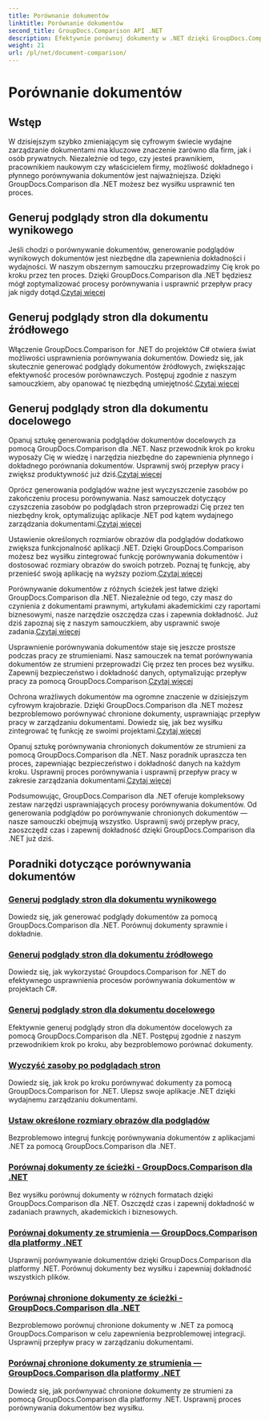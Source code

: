 ```yaml
---
title: Porównanie dokumentów
linktitle: Porównanie dokumentów
second_title: GroupDocs.Comparison API .NET
description: Efektywnie porównuj dokumenty w .NET dzięki GroupDocs.Comparison. Usprawnij zarządzanie dokumentami, usprawnij przepływ pracy i zapewnij dokładność. Ucz się więcej!
weight: 21
url: /pl/net/document-comparison/
---
```


# Porównanie dokumentów

## Wstęp

W dzisiejszym szybko zmieniającym się cyfrowym świecie wydajne zarządzanie dokumentami ma kluczowe znaczenie zarówno dla firm, jak i osób prywatnych. Niezależnie od tego, czy jesteś prawnikiem, pracownikiem naukowym czy właścicielem firmy, możliwość dokładnego i płynnego porównywania dokumentów jest najważniejsza. Dzięki GroupDocs.Comparison dla .NET możesz bez wysiłku usprawnić ten proces.

## Generuj podglądy stron dla dokumentu wynikowego

 Jeśli chodzi o porównywanie dokumentów, generowanie podglądów wynikowych dokumentów jest niezbędne dla zapewnienia dokładności i wydajności. W naszym obszernym samouczku przeprowadzimy Cię krok po kroku przez ten proces. Dzięki GroupDocs.Comparison dla .NET będziesz mógł zoptymalizować procesy porównywania i usprawnić przepływ pracy jak nigdy dotąd.[Czytaj więcej](./generate-page-previews-resultant-document/)

## Generuj podglądy stron dla dokumentu źródłowego

Włączenie GroupDocs.Comparison for .NET do projektów C# otwiera świat możliwości usprawnienia porównywania dokumentów. Dowiedz się, jak skutecznie generować podglądy dokumentów źródłowych, zwiększając efektywność procesów porównawczych. Postępuj zgodnie z naszym samouczkiem, aby opanować tę niezbędną umiejętność.[Czytaj więcej](./generate-page-previews-source-document/)

## Generuj podglądy stron dla dokumentu docelowego

 Opanuj sztukę generowania podglądów dokumentów docelowych za pomocą GroupDocs.Comparison dla .NET. Nasz przewodnik krok po kroku wyposaży Cię w wiedzę i narzędzia niezbędne do zapewnienia płynnego i dokładnego porównania dokumentów. Usprawnij swój przepływ pracy i zwiększ produktywność już dziś.[Czytaj więcej](./generate-page-previews-target-document/)

 Oprócz generowania podglądów ważne jest wyczyszczenie zasobów po zakończeniu procesu porównywania. Nasz samouczek dotyczący czyszczenia zasobów po podglądach stron przeprowadzi Cię przez ten niezbędny krok, optymalizując aplikacje .NET pod kątem wydajnego zarządzania dokumentami.[Czytaj więcej](./clean-resources-after-page-previews/)

Ustawienie określonych rozmiarów obrazów dla podglądów dodatkowo zwiększa funkcjonalność aplikacji .NET. Dzięki GroupDocs.Comparison możesz bez wysiłku zintegrować funkcję porównywania dokumentów i dostosować rozmiary obrazów do swoich potrzeb. Poznaj tę funkcję, aby przenieść swoją aplikację na wyższy poziom.[Czytaj więcej](./set-specific-image-sizes-for-previews/)

 Porównywanie dokumentów z różnych ścieżek jest łatwe dzięki GroupDocs.Comparison dla .NET. Niezależnie od tego, czy masz do czynienia z dokumentami prawnymi, artykułami akademickimi czy raportami biznesowymi, nasze narzędzie oszczędza czas i zapewnia dokładność. Już dziś zapoznaj się z naszym samouczkiem, aby usprawnić swoje zadania.[Czytaj więcej](./compare-documents-from-path/)

 Usprawnienie porównywania dokumentów staje się jeszcze prostsze podczas pracy ze strumieniami. Nasz samouczek na temat porównywania dokumentów ze strumieni przeprowadzi Cię przez ten proces bez wysiłku. Zapewnij bezpieczeństwo i dokładność danych, optymalizując przepływ pracy za pomocą GroupDocs.Comparison.[Czytaj więcej](./compare-documents-from-stream/)

Ochrona wrażliwych dokumentów ma ogromne znaczenie w dzisiejszym cyfrowym krajobrazie. Dzięki GroupDocs.Comparison dla .NET możesz bezproblemowo porównywać chronione dokumenty, usprawniając przepływ pracy w zarządzaniu dokumentami. Dowiedz się, jak bez wysiłku zintegrować tę funkcję ze swoimi projektami.[Czytaj więcej](./compare-protected-documents-from-path/)

 Opanuj sztukę porównywania chronionych dokumentów ze strumieni za pomocą GroupDocs.Comparison dla .NET. Nasz poradnik upraszcza ten proces, zapewniając bezpieczeństwo i dokładność danych na każdym kroku. Usprawnij proces porównywania i usprawnij przepływ pracy w zakresie zarządzania dokumentami.[Czytaj więcej](./compare-protected-documents-from-stream/)

Podsumowując, GroupDocs.Comparison dla .NET oferuje kompleksowy zestaw narzędzi usprawniających procesy porównywania dokumentów. Od generowania podglądów po porównywanie chronionych dokumentów — nasze samouczki obejmują wszystko. Usprawnij swój przepływ pracy, zaoszczędź czas i zapewnij dokładność dzięki GroupDocs.Comparison dla .NET już dziś.
## Poradniki dotyczące porównywania dokumentów
### [Generuj podglądy stron dla dokumentu wynikowego](./generate-page-previews-resultant-document/)
Dowiedz się, jak generować podglądy dokumentów za pomocą GroupDocs.Comparison dla .NET. Porównuj dokumenty sprawnie i dokładnie.
### [Generuj podglądy stron dla dokumentu źródłowego](./generate-page-previews-source-document/)
Dowiedz się, jak wykorzystać Groupdocs.Comparison for .NET do efektywnego usprawnienia procesów porównywania dokumentów w projektach C#.
### [Generuj podglądy stron dla dokumentu docelowego](./generate-page-previews-target-document/)
Efektywnie generuj podglądy stron dla dokumentów docelowych za pomocą GroupDocs.Comparison dla .NET. Postępuj zgodnie z naszym przewodnikiem krok po kroku, aby bezproblemowo porównać dokumenty.
### [Wyczyść zasoby po podglądach stron](./clean-resources-after-page-previews/)
Dowiedz się, jak krok po kroku porównywać dokumenty za pomocą GroupDocs.Comparison for .NET. Ulepsz swoje aplikacje .NET dzięki wydajnemu zarządzaniu dokumentami.
### [Ustaw określone rozmiary obrazów dla podglądów](./set-specific-image-sizes-for-previews/)
Bezproblemowo integruj funkcję porównywania dokumentów z aplikacjami .NET za pomocą GroupDocs.Comparison dla .NET.
### [Porównaj dokumenty ze ścieżki - GroupDocs.Comparison dla .NET](./compare-documents-from-path/)
Bez wysiłku porównuj dokumenty w różnych formatach dzięki GroupDocs.Comparison dla .NET. Oszczędź czas i zapewnij dokładność w zadaniach prawnych, akademickich i biznesowych.
### [Porównaj dokumenty ze strumienia — GroupDocs.Comparison dla platformy .NET](./compare-documents-from-stream/)
Usprawnij porównywanie dokumentów dzięki GroupDocs.Comparison dla platformy .NET. Porównuj dokumenty bez wysiłku i zapewniaj dokładność wszystkich plików.
### [Porównaj chronione dokumenty ze ścieżki - GroupDocs.Comparison dla .NET](./compare-protected-documents-from-path/)
Bezproblemowo porównuj chronione dokumenty w .NET za pomocą GroupDocs.Comparison w celu zapewnienia bezproblemowej integracji. Usprawnij przepływ pracy w zarządzaniu dokumentami.
### [Porównaj chronione dokumenty ze strumienia — GroupDocs.Comparison dla platformy .NET](./compare-protected-documents-from-stream/)
Dowiedz się, jak porównywać chronione dokumenty ze strumieni za pomocą GroupDocs.Comparison dla platformy .NET. Usprawnij proces porównywania dokumentów bez wysiłku.